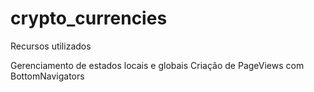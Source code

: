 # crypto_currencies

Recursos utilizados

Gerenciamento de estados locais e globais
Criação de PageViews com BottomNavigators
